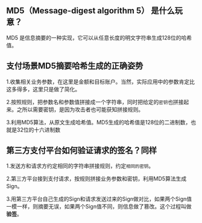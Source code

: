 ## MD5（Message-digest algorithm 5） 是什么玩意？

MD5 是信息摘要的一种实现，它可以从任意长度的明文字符串生成128位的哈希值。

## 支付场景MD5摘要哈希生成的正确姿势

1.收集相关业务参数，在这里是金额和目标账户。当然，实际应用中的参数肯定比这多得多，这里只是做了简化。

2.按照规则，把参数名和参数值拼接成一个字符串，同时把给定的`密钥`也拼接起来。之所以需要密钥，是因为攻击者也可能获知拼接规则。

3.利用MD5算法，从原文生成哈希值。MD5生成的哈希值是128位的二进制数，也就是32位的十六进制数

## 第三方支付平台如何验证请求的签名？同样

1.发送方和请求方约定相同的字符串拼接规则，约定`相同的密钥`。

2.第三方平台接到支付请求，按规则拼接业务参数和密钥，利用MD5算法生成Sign。

3.用第三方平台自己生成的Sign和请求发送过来的Sign做对比，如果两个Sign值一模一样，则摘要无误，如果两个Sign值不同，则信息做了篡改。这个过程叫做**验签**。